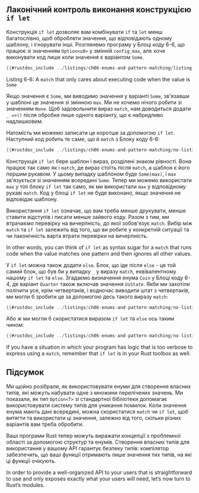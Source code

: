 ## Лаконічний контроль виконання конструкцією `if let`

Конструкція `if let` дозволяє вам комбінувати `if` та `let` менш багатослівно, щоб обробляти значення, що відповідають одному шаблону, і ігнорувати інші. Розглянемо програму у Блоці коду 6-6, що працює зі значенням `Option<u8>` у змінній `config_max`, але хоче виконувати код лише коли значення є варіантом `Some`.

```rust
{{#rustdoc_include ../listings/ch06-enums-and-pattern-matching/listing-06-06/src/main.rs:here}}
```


<span class="caption">Listing 6-6: A `match` that only cares about executing code when the value is `Some`</span>

Якщо значення є `Some`, ми виводимо значення у варіанті `Some`, зв'язавши у шаблоні це значення зі змінною `max`. Ми не хочемо нічого робити зі значенням `None`. Щоб задовольнити вираз `match`, нам доводиться додати `_ =>()` після обробки лише одного варіанту, що є набридливо надлишковим.

Натомість ми можемо записати це коротше за допомогою `if let`. Наступний код робить те саме, що й `match` з Блоку коду 6-6:

```rust
{{#rustdoc_include ../listings/ch06-enums-and-pattern-matching/no-listing-12-if-let/src/main.rs:here}}
```

Конструкція `if let` бере шаблон і вираз, розділені знаком рівності. Вона працює так само як і `match`, де вираз стоїть після `match`, а шаблон є його першим рукавом. У цьому випадку шаблоном буде `Some(max)`, і `max` зв'язується зі значенням всередині `Some`. Тепер ми можемо використати `max` у тілі блоку `if let` так само, як ми використали `max` у відповідному рукаві `match`. Код у блоці `if let` не буде виконано, якщо значення не відповідає шаблону.

Використання `if let` означає, що вам треба менше друкувати, менше ставити відступів і писати менше зайвого коду. Разом з тим, ми втрачаємо перевірку на вичерпність, до якої зобов'язує `match`. Вибір між `match` та `if let` залежить від того, що ви робите у конкретній ситуації та чи лаконічність варта втрати перевірки на вичерпність.

In other words, you can think of `if let` as syntax sugar for a `match` that runs code when the value matches one pattern and then ignores all other values.

У `if let` можна також додати `else`. Блок, що іде після `else` - це той самий блок, що був би у випадку `_` у виразу `match`, еквівалентному нашому `if let` та `else`. Згадаємо визначення енума `Coin` у Блоці коду 6-4, де варіант `Quarter` також включав значення `UsState`. Якби ми захотіли полічити усе, крім четвертаків, і водночас виводити штат з четвертаків, ми могли б зробити це за допомогою десь такого виразу `match`:

```rust
{{#rustdoc_include ../listings/ch06-enums-and-pattern-matching/no-listing-13-count-and-announce-match/src/main.rs:here}}
```

Або ж ми могли б скористатися виразом `if let` та `else` ось таким чином:

```rust
{{#rustdoc_include ../listings/ch06-enums-and-pattern-matching/no-listing-14-count-and-announce-if-let-else/src/main.rs:here}}
```

If you have a situation in which your program has logic that is too verbose to express using a `match`, remember that `if let` is in your Rust toolbox as well.

## Підсумок

Ми щойно розібрали, як використовувати енуми для створення власних типів, які можуть набувати одне з множини перелічених значень. Ми показали, як тип `Option<T>` зі стандартної бібліотеки допомагає використовувати систему типів для уникання помилок. Коли значення енума мають дані всередині, можна скористатися `match` чи `if let`, щоб витягти та використати ці значення, залежно від того, скільки різних варіантів вам треба обробити.

Ваші програми Rust тепер можуть виражати концепції з проблемної області за допомогою структур та енумів. Створення власних типів для використання у вашому API гарантує безпеку типів: компілятор забезпечить, що ваші функції отримають лише значення тих типів, на які ці функції очікують.

In order to provide a well-organized API to your users that is straightforward to use and only exposes exactly what your users will need, let’s now turn to Rust’s modules.
